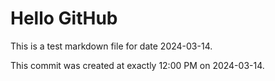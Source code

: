# Hello GitHub
This is a test markdown file for date 2024-03-14.

This commit was created at exactly 12:00 PM on 2024-03-14.
